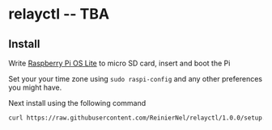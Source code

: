 # relayctl -- TBA

## Install

Write [Raspberry Pi OS Lite](https://downloads.raspberrypi.org/raspios_lite_armhf/images/raspios_lite_armhf-2022-04-07/2022-04-04-raspios-bullseye-armhf-lite.img.xz) to micro SD card, insert and boot the Pi

Set your your time zone using `sudo raspi-config` and any other preferences you might have.

Next install using the following command

```bash
curl https://raw.githubusercontent.com/ReinierNel/relayctl/1.0.0/setup.sh | bash
```